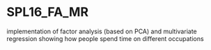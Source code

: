# SPL16_FA_MR
implementation of factor analysis (based on PCA) and multivariate regression showing how people spend time on different occupations
